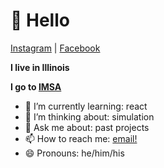 # 👋 Hello
[Instagram](https://instagram.com/phultquist) | [Facebook](https://facebook.com/patrickhultquis)

**I live in Illinois**

**I go to [IMSA](https://imsa.edu)**

- 🌱 I’m currently learning: react
- 🤔 I’m thinking about: simulation
- 💬 Ask me about: past projects
- 📫 How to reach me: [email!](mailto:patrick.hultquist@icloud.com)
- 😄 Pronouns: he/him/his

<!--
**phultquist/phultquist** is a ✨ _special_ ✨ repository because its `README.md` (this file) appears on your GitHub profile.



Here are some ideas to get you started:

- 🔭 I’m currently working on ...

- 👯 I’m looking to collaborate on ...
- 🤔 I’m looking for help with ...

- ⚡ Fun fact: ...
-->
